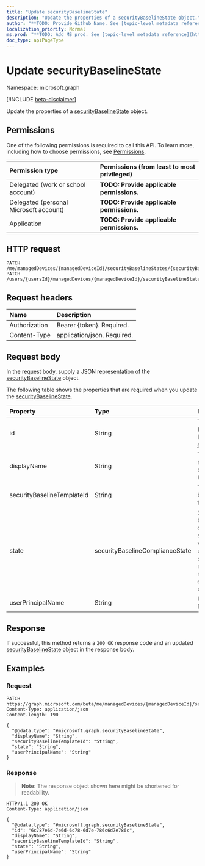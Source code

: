 ```yaml
---
title: "Update securityBaselineState"
description: "Update the properties of a securityBaselineState object."
author: "**TODO: Provide Github Name. See [topic-level metadata reference](https://msgo.azurewebsites.net/add/document/guidelines/metadata.html#topic-level-metadata)**"
localization_priority: Normal
ms.prod: "**TODO: Add MS prod. See [topic-level metadata reference](https://msgo.azurewebsites.net/add/document/guidelines/metadata.html#topic-level-metadata)**"
doc_type: apiPageType
---
```


# Update securityBaselineState
Namespace: microsoft.graph

[!INCLUDE [beta-disclaimer](../../includes/beta-disclaimer.md)]

Update the properties of a [securityBaselineState](../resources/securitybaselinestate.md) object.

## Permissions
One of the following permissions is required to call this API. To learn more, including how to choose permissions, see [Permissions](/graph/permissions-reference).

|Permission type|Permissions (from least to most privileged)|
|:---|:---|
|Delegated (work or school account)|**TODO: Provide applicable permissions.**|
|Delegated (personal Microsoft account)|**TODO: Provide applicable permissions.**|
|Application|**TODO: Provide applicable permissions.**|

## HTTP request

<!-- {
  "blockType": "ignored"
}
-->
``` http
PATCH /me/managedDevices/{managedDeviceId}/securityBaselineStates/{securityBaselineStateId}
PATCH /users/{usersId}/managedDevices/{managedDeviceId}/securityBaselineStates/{securityBaselineStateId}
```

## Request headers
|Name|Description|
|:---|:---|
|Authorization|Bearer {token}. Required.|
|Content-Type|application/json. Required.|

## Request body
In the request body, supply a JSON representation of the [securityBaselineState](../resources/securitybaselinestate.md) object.

The following table shows the properties that are required when you update the [securityBaselineState](../resources/securitybaselinestate.md).

|Property|Type|Description|
|:---|:---|:---|
|id|String|**TODO: Add Description** Inherited from [entity](../resources/entity.md)|
|displayName|String|The display name of the security baseline|
|securityBaselineTemplateId|String|The security baseline template id|
|state|securityBaselineComplianceState|Security baseline compliance state. Possible values are: `unknown`, `secure`, `notApplicable`, `notSecure`, `error`, `conflict`.|
|userPrincipalName|String|User Principal Name|



## Response

If successful, this method returns a `200 OK` response code and an updated [securityBaselineState](../resources/securitybaselinestate.md) object in the response body.

## Examples

### Request
<!-- {
  "blockType": "request",
  "name": "update_securitybaselinestate"
}
-->
``` http
PATCH https://graph.microsoft.com/beta/me/managedDevices/{managedDeviceId}/securityBaselineStates/{securityBaselineStateId}
Content-Type: application/json
Content-length: 190

{
  "@odata.type": "#microsoft.graph.securityBaselineState",
  "displayName": "String",
  "securityBaselineTemplateId": "String",
  "state": "String",
  "userPrincipalName": "String"
}
```


### Response
>**Note:** The response object shown here might be shortened for readability.
<!-- {
  "blockType": "response",
  "truncated": true
}
-->
``` http
HTTP/1.1 200 OK
Content-Type: application/json

{
  "@odata.type": "#microsoft.graph.securityBaselineState",
  "id": "6c787e6d-7e6d-6c78-6d7e-786c6d7e786c",
  "displayName": "String",
  "securityBaselineTemplateId": "String",
  "state": "String",
  "userPrincipalName": "String"
}
```

